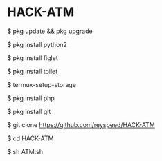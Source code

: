 # HACK-ATM


$ pkg update && pkg upgrade

$ pkg install python2

$ pkg install figlet

$ pkg install toilet

$ termux-setup-storage

$ pkg install php

$ pkg install git

$ git clone https://github.com/reyspeed/HACK-ATM

$ cd HACK-ATM

$ sh ATM.sh
